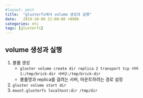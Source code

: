 ```yaml
---
#layout: post
title:  "glusterfs에서 volume 생성과 실행"
date:   2019-10-08 21:00:00 +0900
categories: etc
tags: [glusterfs]
---
```

## volume 생성과 실행

1.  볼륨 생성
    -   `gluster volume create dir replica 2 transport tcp 서버1:/tmp/brick-dir 서버2:/tmp/brick-dir`
    -   볼륨명과 replica를 걸려는 서버, 마운트하려는 경로 설정
2.  `gluster volume start dir`
3.  `mount.glusterfs localhost:dir /tmp/dir`